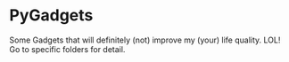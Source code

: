 ﻿# PyGadgets
Some Gadgets that will definitely (not) improve my (your) life quality. LOL! Go to specific folders for detail.
